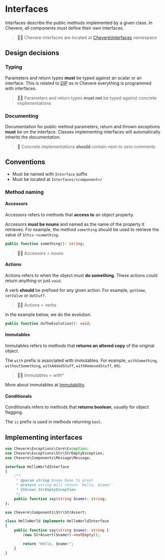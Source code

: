 # Interfaces

Interfaces describe the public methods implemented by a given class. In Chevere, all components *must* define their own interfaces.

> 👍🏾 Chevere interfaces are located at [Chevere\Interfaces](https://github.com/chevere/chevere/tree/master/Interfaces) namespace

## Design decisions

### Typing

Parameters and return types **must** be typed against an scalar or an interface. This is related to [DIP](https://en.wikipedia.org/wiki/Dependency_inversion_principle) as in Chevere everything is programmed with interfaces.

> 🧔🏾 Parameters and return types **must not** be typed against concrete implementations

### Documenting

Documentation for public method parameters, return and thrown exceptions **must** be on the interface. Classes implementing interfaces will automatically inherits the documentation.

> 🧐 Concrete implementations **should** contain next-to zero comments

## Conventions

* Must be named with `Interface` suffix
* Must be located at `Interfaces/<component>/`

### Method naming

#### Accessors

Accessors refers to methods that **access to** an object property.

Accessors **must be nouns** and named as the name of the property it retrieves. For example, the method `something` should be used to retrieve the value of `$this->something`.

```php
public function something(): string;
```

> 🧔🏾 Accessors = nouns

#### Actions

Actions refers to when the object must **do something**. These actions could return _anything_ or just `void`.

A verb **should** be prefixed for any given action. For example, `getSome`, `setValue` or `doStuff`.

> 🧔🏾 Actions = verbs

In the example below, we do the evolution.

```php
public function doTheEvolution(): void;
```

#### Immutables

Immutables refers to methods that **returns an altered copy** of the original object.

The `with` prefix is associated with immutables. For example, `withSomething`, `withoutSomething`, `withAddedStuff`, `withRemovedStuff`, etc.

> 🧔🏾 Immutables = with*

More about immutables at [Immutability](./immutability.md).

#### Conditionals

Conditionals refers to methods that **returns boolean**, usually for object flagging.

The `is` prefix is used in methods returning `bool`.

## Implementing interfaces

```php
use Chevere\Exceptions\Core\Exception;
use Chevere\Exceptions\Str\StrEmptyException;
use Chevere\Components\Message\Message;

interface HelloWorldInterface
{
    /**
     * @param string $name Name to greet
     * @return string Will return `Hello, $name!`
     * @throws StrEmptyException
     */
    public function say(string $name): string;
};
```

```php
use Chevere\Components\Str\StrAssert;

class HelloWorld implements HelloWorldInterface
{
    public function say(string $name): string {
        (new StrAssert($name))->notEmpty();

        return "Hello, $name!";
    }
}
```